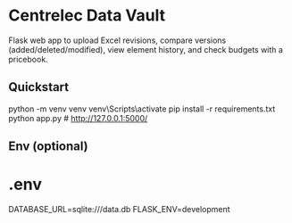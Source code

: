 ﻿# Centrelec Data Vault
Flask web app to upload Excel revisions, compare versions (added/deleted/modified),
view element history, and check budgets with a pricebook.

## Quickstart
python -m venv venv
venv\Scripts\activate
pip install -r requirements.txt
python app.py   # http://127.0.0.1:5000/

## Env (optional)
# .env
DATABASE_URL=sqlite:///data.db
FLASK_ENV=development
